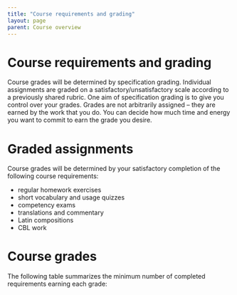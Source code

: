 ```yaml
---
title: "Course requirements and grading"
layout: page
parent: Course overview
---
```




# Course requirements and grading

Course grades will be determined by specification grading.  Individual assignments are graded on a satisfactory/unsatisfactory scale according to a previously shared rubric. One aim of specification grading is to give you control over your grades. Grades are not arbitrarily assigned – they are earned by the work that you do. You can decide how much time and energy you want to commit to earn the grade you desire.


# Graded assignments
Course grades will be determined by your satisfactory completion of the following course requirements:



- regular homework exercises
- short vocabulary and usage quizzes
- competency exams
- translations and commentary
- Latin compositions
- CBL work


# Course grades

The following table summarizes the minimum number of completed requirements earning each grade:
